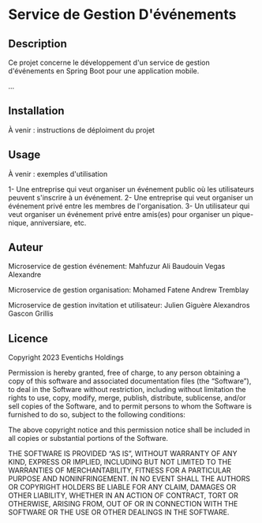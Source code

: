 # Service de Gestion D'événements

## Description

Ce projet concerne le développement d'un service de gestion d'événements en Spring Boot pour une application mobile.

...

## Installation

À venir : instructions de déploiment du projet

## Usage
À venir : exemples d'utilisation

1- Une entreprise qui veut organiser un événement public où les utilisateurs peuvent s'inscrire à un événement.
2- Une entreprise qui veut organiser un événement privé entre les membres de l'organisation.
3- Un utilisateur qui veut organiser un événement privé entre amis(es) pour organiser un pique-nique, anniversiare, etc.

## Auteur
Microservice de gestion événement:
Mahfuzur Ali
Baudouin Vegas Alexandre

Microservice de gestion organisation:
Mohamed Fatene
Andrew Tremblay

Microservice de gestion invitation et utilisateur:
Julien Giguère
Alexandros Gascon Grillis

## Licence
Copyright 2023 Eventichs Holdings

Permission is hereby granted, free of charge, to any person obtaining a copy of this software and associated documentation files (the “Software”), to deal in the Software without restriction, including without limitation the rights to use, copy, modify, merge, publish, distribute, sublicense, and/or sell copies of the Software, and to permit persons to whom the Software is furnished to do so, subject to the following conditions:

The above copyright notice and this permission notice shall be included in all copies or substantial portions of the Software.

THE SOFTWARE IS PROVIDED “AS IS”, WITHOUT WARRANTY OF ANY KIND, EXPRESS OR IMPLIED, INCLUDING BUT NOT LIMITED TO THE WARRANTIES OF MERCHANTABILITY, FITNESS FOR A PARTICULAR PURPOSE AND NONINFRINGEMENT. IN NO EVENT SHALL THE AUTHORS OR COPYRIGHT HOLDERS BE LIABLE FOR ANY CLAIM, DAMAGES OR OTHER LIABILITY, WHETHER IN AN ACTION OF CONTRACT, TORT OR OTHERWISE, ARISING FROM, OUT OF OR IN CONNECTION WITH THE SOFTWARE OR THE USE OR OTHER DEALINGS IN THE SOFTWARE.
